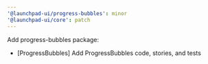 ```yaml
---
'@launchpad-ui/progress-bubbles': minor
'@launchpad-ui/core': patch
---
```


Add progress-bubbles package:

- [ProgressBubbles] Add ProgressBubbles code, stories, and tests
